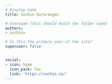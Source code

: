 ```yaml
---
# Display name
title: Suchin Gururangan

# Username (this should match the folder name)
authors:
- suchin=

# Is this the primary user of the site?
superuser: false


social:
- icon: home
  icon_pack: fas
  link: 'https://suchin.io/'
---
```

